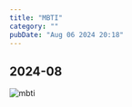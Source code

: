 ```yaml
---
title: "MBTI"
category: ""
pubDate: "Aug 06 2024 20:18"
---
```


## 2024-08

![mbti](/images/mbti/img1.webp)